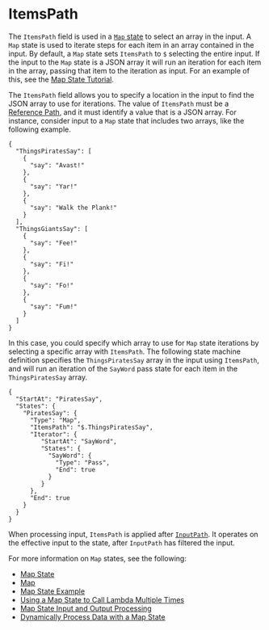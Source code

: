 # ItemsPath<a name="input-output-itemspath"></a>

The `ItemsPath` field is used in a [`Map` state](amazon-states-language-map-state.md) to select an array in the input\. A `Map` state is used to iterate steps for each item in an array contained in the input\. By default, a `Map` state sets `ItemsPath` to `$` selecting the entire input\. If the input to the `Map` state is a JSON array it will run an iteration for each item in the array, passing that item to the iteration as input\. For an example of this, see the [Map State Tutorial](tutorial-creating-map-state-machine.md)\.

The `ItemsPath` field allows you to specify a location in the input to find the JSON array to use for iterations\. The value of `ItemsPath` must be a [Reference Path](amazon-states-language-paths.md#amazon-states-language-reference-paths), and it must identify a value that is a JSON array\. For instance, consider input to a `Map` state that includes two arrays, like the following example\.

```
{
  "ThingsPiratesSay": [
    {
      "say": "Avast!"
    },
    {
      "say": "Yar!"
    },
    {
      "say": "Walk the Plank!"
    }
  ],
  "ThingsGiantsSay": [
    {
      "say": "Fee!"
    },
    {
      "say": "Fi!"
    },
    {
      "say": "Fo!"
    },
    {
      "say": "Fum!"
    }
  ]
}
```

In this case, you could specify which array to use for `Map` state iterations by selecting a specific array with `ItemsPath`\. The following state machine definition specifies the `ThingsPiratesSay` array in the input using `ItemsPath`, and will run an iteration of the `SayWord` pass state for each item in the `ThingsPiratesSay` array\.

```
{
  "StartAt": "PiratesSay",
  "States": {
    "PiratesSay": {
      "Type": "Map",
      "ItemsPath": "$.ThingsPiratesSay",
      "Iterator": {
         "StartAt": "SayWord",
         "States": {
           "SayWord": {
             "Type": "Pass",
             "End": true
           }
         }
      },
      "End": true
    }
  }
}
```

When processing input, `ItemsPath` is applied after [`InputPath`](input-output-inputpath-params.md#input-output-inputpath)\. It operates on the effective input to the state, after `InputPath` has filtered the input\.

For more information on `Map` states, see the following:
+  [Map State](amazon-states-language-map-state.md) 
+ [Map](amazon-states-language-map-state.md)
+ [Map State Example](amazon-states-language-map-state.md#map-state-examples)
+ [Using a Map State to Call Lambda Multiple Times](tutorial-creating-map-state-machine.md)
+ [Map State Input and Output Processing](amazon-states-language-map-state.md#amazon-states-language-map-state-output)
+ [Dynamically Process Data with a Map State](sample-map-state.md)